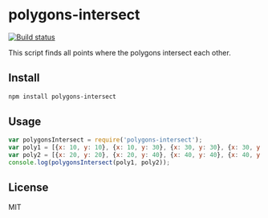 # polygons-intersect
[![Build status][travis-image]][travis-url]

This script finds all points where the polygons intersect each other. 

## Install
```bash
npm install polygons-intersect
```

## Usage
```javascript
var polygonsIntersect = require('polygons-intersect');
var poly1 = [{x: 10, y: 10}, {x: 10, y: 30}, {x: 30, y: 30}, {x: 30, y: 10}];
var poly2 = [{x: 20, y: 20}, {x: 20, y: 40}, {x: 40, y: 40}, {x: 40, y: 20}];
console.log(polygonsIntersect(poly1, poly2));
```

## License
MIT

[travis-image]: https://travis-ci.org/DudaGod/polygons-intersect.svg?branch=master
[travis-url]: https://travis-ci.org/DudaGod/polygons-intersect
